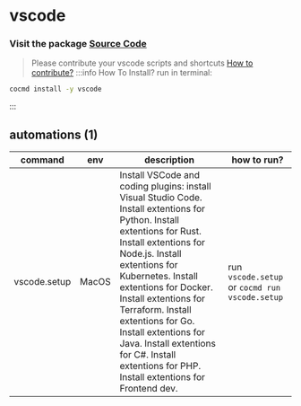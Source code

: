 # vscode
### Visit the package [ Source Code ](https://github.com/cocmd/hub/tree/master/packages/vscode)
> Please contribute your vscode scripts and shortcuts
> [How to contribute?](https://github.com/cocmd/hub/blob/master/CONTRIBUTING.md)
:::info How To Install?
run in terminal:
```bash
cocmd install -y vscode
```
:::
## automations (1)
| command | env | description | how to run? |
| --- | --- | --- | --- |
| vscode.setup | MacOS | Install VSCode and coding plugins: install Visual Studio Code. Install extentions for Python. Install extentions for Rust. Install extentions for Node.js. Install extentions for Kubernetes. Install extentions for Docker. Install extentions for Terraform. Install extentions for Go. Install extentions for Java. Install extentions for C#. Install extentions for PHP. Install extentions for Frontend dev.  | run `vscode.setup` or `cocmd run vscode.setup` |


